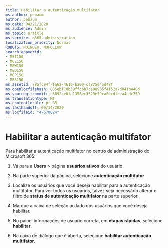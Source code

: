 ```yaml
---
title: Habilitar a autenticação multifator
ms.author: pebaum
author: pebaum
ms.date: 04/21/2020
ms.audience: Admin
ms.topic: article
ms.service: o365-administration
localization_priority: Normal
ROBOTS: NOINDEX, NOFOLLOW
search.appverid:
- MET150
- MOE150
- MEW150
- MED150
- MOP150
- MBS150
ms.assetid: 785fc94f-fa62-461b-ba00-cf875e45d48f
ms.openlocfilehash: 885ebf78b39ffcbb7ce98935f4f52a7d041b440d
ms.sourcegitcommit: c6692ce0fa1358ec3529e59ca0ecdfdea4cdc759
ms.translationtype: MT
ms.contentlocale: pt-BR
ms.lasthandoff: 09/14/2020
ms.locfileid: "47678024"
---
```

# <a name="enable-multi-factor-authentication"></a>Habilitar a autenticação multifator

Para habilitar a autenticação multifator no centro de administração do Microsoft 365:

1. Vá para a **Users** \> página **usuários ativos** do usuário.
    
2. Na parte superior da página, selecione **autenticação multifator**. 
    
3. Localize os usuários que você deseja habilitar para a autenticação multifator. Para ver todos os usuários, talvez seja necessário alterar o filtro de **status de autenticação multifator** na parte superior.
    
4. Marque a caixa de seleção ao lado dos usuários que você deseja habilitar.
    
5.  No painel informações de usuário correta, em **etapas rápidas**, selecione **habilitar**. 
    
6. Na caixa de diálogo que é aberta, selecione **habilitar autenticação multifator**. 
    

